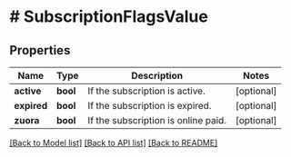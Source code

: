 # # SubscriptionFlagsValue

## Properties

Name | Type | Description | Notes
------------ | ------------- | ------------- | -------------
**active** | **bool** | If the subscription is active. | [optional]
**expired** | **bool** | If the subscription is expired. | [optional]
**zuora** | **bool** | If the subscription is online paid. | [optional]

[[Back to Model list]](../../README.md#models) [[Back to API list]](../../README.md#endpoints) [[Back to README]](../../README.md)
